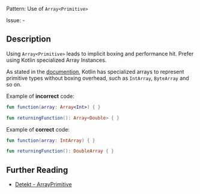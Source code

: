 Pattern: Use of `Array<Primitive>`

Issue: -

## Description

Using `Array<Primitive>` leads to implicit boxing and performance hit. Prefer using Kotlin specialized Array
Instances.

As stated in the [documention](https://kotlinlang.org/docs/reference/basic-types.html#arrays), Kotlin has
specialized arrays to represent primitive types without boxing overhead, such as `IntArray`, `ByteArray` and so on.

Example of **incorrect** code:

```kotlin
fun function(array: Array<Int>) { }

fun returningFunction(): Array<Double> { }
```

Example of **correct** code:

```kotlin
fun function(array: IntArray) { }

fun returningFunction(): DoubleArray { }
```

## Further Reading

* [Detekt - ArrayPrimitive](https://detekt.github.io/detekt/performance.html#arrayprimitive)